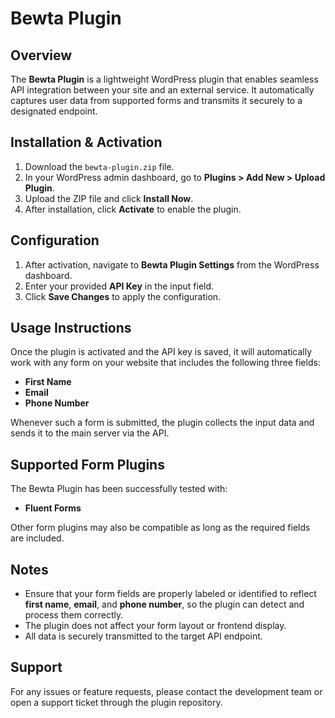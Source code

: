 # Bewta Plugin

## Overview

The **Bewta Plugin** is a lightweight WordPress plugin that enables seamless API integration between your site and an external service. It automatically captures user data from supported forms and transmits it securely to a designated endpoint.

## Installation & Activation

1. Download the `bewta-plugin.zip` file.
2. In your WordPress admin dashboard, go to **Plugins > Add New > Upload Plugin**.
3. Upload the ZIP file and click **Install Now**.
4. After installation, click **Activate** to enable the plugin.

## Configuration

1. After activation, navigate to **Bewta Plugin Settings** from the WordPress dashboard.
2. Enter your provided **API Key** in the input field.
3. Click **Save Changes** to apply the configuration.

## Usage Instructions

Once the plugin is activated and the API key is saved, it will automatically work with any form on your website that includes the following three fields:

- **First Name**
- **Email**
- **Phone Number**

Whenever such a form is submitted, the plugin collects the input data and sends it to the main server via the API.

## Supported Form Plugins

The Bewta Plugin has been successfully tested with:

- **Fluent Forms**

Other form plugins may also be compatible as long as the required fields are included.

## Notes

- Ensure that your form fields are properly labeled or identified to reflect **first name**, **email**, and **phone number**, so the plugin can detect and process them correctly.
- The plugin does not affect your form layout or frontend display.
- All data is securely transmitted to the target API endpoint.

## Support

For any issues or feature requests, please contact the development team or open a support ticket through the plugin repository.

